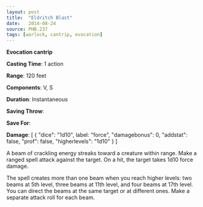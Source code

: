 ```yaml
---
layout: post
title:  "Eldritch Blast"
date:   2014-08-24
source: PHB.237
tags: [warlock, cantrip, evocation]
---
```


**Evocation cantrip**

**Casting Time**: 1 action

**Range**: 120 feet

**Components**: V, S

**Duration**: Instantaneous

**Saving Throw**: 

**Save For**: 

**Damage**: [ { "dice": "1d10", label: "force", "damagebonus": 0, "addstat": false, "prof": false, "higherlevels": "1d10" } ]

A beam of crackling energy streaks toward a creature within range. Make a ranged spell attack against the target. On a hit, the target takes 1d10 force damage.

The spell creates more than one beam when you reach higher levels: two beams at 5th level, three beams at 11th level, and four beams at 17th level. You can direct the beams at the same target or at different ones. Make a separate attack roll for each beam.